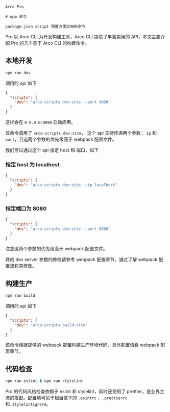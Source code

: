 `````
Arco Pro

# npm 命令

package.json script 预置方便实用的命令
`````

Pro 以 Arco CLI 为开发构建工具，Arco CLI 提供了丰富实用的 API，本文主要介绍 Pro 的几个基于 Arco CLI 的构建命令。

## 本地开发

```bash
npm run dev
```

调用的 api 如下

```json
{
  "scripts": {
    "dev": "arco-scripts dev:site --port 9090"
  }
}
```

这样会在 `0.0.0.0:9090` 启动应用。

该命令调用了 `arco-scripts dev:site`， 这个 api 支持传递两个参数： `ip` 和 `port`，且这两个参数的优先级高于 webpack 配置文件。

我们可以通过这个 api 指定 host 和 端口，如下

### 指定 host 为 localhost

```json
{
  "scripts": {
    "dev": "arco-scripts dev:site --ip localhost"
  }
}
```

### 指定端口为 8080

```json
{
  "scripts": {
    "dev": "arco-scripts dev:site --port 8080"
  }
}
```

注意这两个参数的优先级高于 webpack 配置文件。

其他 dev server 参数的修改请参考 webpack 配置章节，通过了解 webpack 配置流程来修改。

## 构建生产

```bash
npm run build
```

调用的 api 如下

```json
{
  "scripts": {
    "dev": "arco-scripts build:site"
  }
}
```

该命令根据提供的 webpack 配置构建生产环境代码，具体配置请看 webpack 配置章节。

## 代码检查

```bash
npm run eslint & npm run stylelint
```

Pro 的代码风格检查依赖于 eslint 和 stylelint，同时还使用了 prettier，是业界主流的搭配。配置项可见于根目录下的 `.esintrc` ，`.prettierrc` 和`.stylelintignore`。
